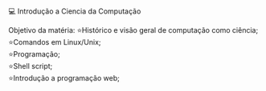 💻 Introdução a Ciencia da Computação

Objetivo da matéria:
⭐Histórico e visão geral de computação como ciência;  
⭐Comandos em Linux/Unix;  
⭐Programação;  
⭐Shell script;  
⭐Introdução a programação web;
